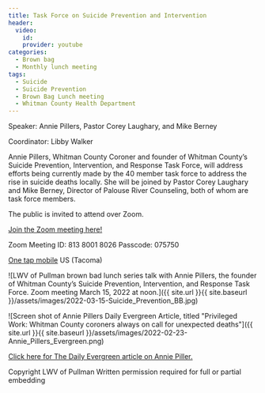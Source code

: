 ```yaml
---
title: Task Force on Suicide Prevention and Intervention
header:
  video:
    id:
    provider: youtube
categories:
  - Brown bag
  - Monthly lunch meeting
tags:
  - Suicide
  - Suicide Prevention
  - Brown Bag Lunch meeting
  - Whitman County Health Department
---
```


Speaker: Annie Pillers, Pastor Corey Laughary, and Mike Berney

Coordinator: Libby Walker

Annie Pillers, Whitman County Coroner and founder of Whitman County’s Suicide Prevention, Intervention, and Response Task Force, will address efforts being currently made by the 40 member task force to address the rise in suicide deaths locally.  She will be joined by Pastor Corey Laughary and Mike Berney, Director of Palouse River Counseling, both of whom are task force members.


The public is invited to attend over Zoom.

[Join the Zoom meeting here!](https://us02web.zoom.us/j/81380018026?pwd=V2ZQNlF5VytVTmFSdmlBVWRPYXVIUT09)

Zoom Meeting ID: 813 8001 8026  Passcode: 075750

[One tap mobile](tel:+12532158782,,81380018026#) US (Tacoma)

![LWV of Pullman brown bad lunch series talk with Annie Pillers, the founder of Whitman County’s Suicide Prevention, Intervention, and Response Task Force. Zoom meeting March 15, 2022 at noon.]({{ site.url }}{{ site.baseurl }}/assets/images/2022-03-15-Suicide_Prevention_BB.jpg)

![Screen shot of Annie Pillers Daily Evergreen Article, titled "Privileged Work: Whitman County coroners always on call for unexpected deaths"]({{ site.url }}{{ site.baseurl }}/assets/images/2022-02-23-Annie_Pillers_Evergreen.png)

[Click here for The Daily Evergreen article on Annie Piller.](https://dailyevergreen.com/tag/whitman-county-suicide-prevention-task-force/)

Copyright LWV of Pullman
Written permission required for full or partial embedding

<!---change the title to whatever you want the post to be titled
change the ID out to the end of the youtube link https://youtu.be/r61ARK4Qv9c -->
